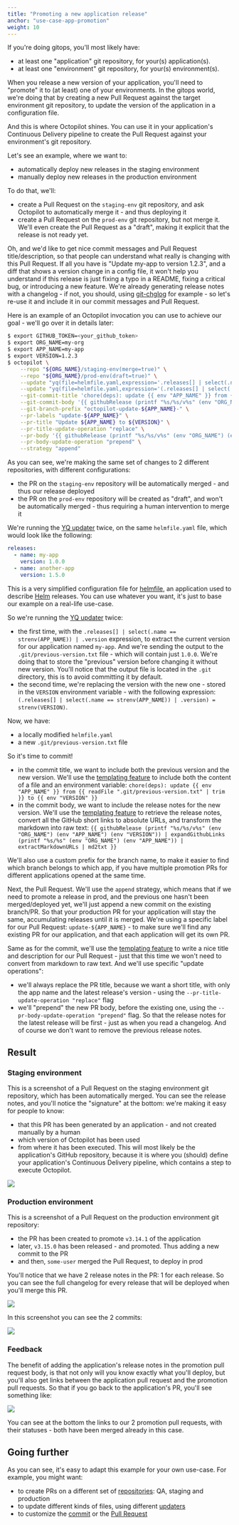 ```yaml
---
title: "Promoting a new application release"
anchor: "use-case-app-promotion"
weight: 10
---
```


If you're doing gitops, you'll most likely have:
- at least one "application" git repository, for your(s) application(s).
- at least one "environment" git repository, for your(s) environment(s).

When you release a new version of your application, you'll need to "promote" it to (at least) one of your environments. In the gitops world, we're doing that by creating a new Pull Request against the target environment git repository, to update the version of the application in a configuration file.

And this is where Octopilot shines. You can use it in your application's Continuous Delivery pipeline to create the Pull Request against your environment's git repository.

Let's see an example, where we want to:
- automatically deploy new releases in the staging environment
- manually deploy new releases in the production environment

To do that, we'll:
- create a Pull Request on the `staging-env` git repository, and ask Octopilot to automatically merge it - and thus deploying it
- create a Pull Request on the `prod-env` git repository, but not merge it. We'll even create the Pull Request as a "draft", making it explicit that the release is not ready yet.

Oh, and we'd like to get nice commit messages and Pull Request title/description, so that people can understand what really is changing with this Pull Request. If all you have is "Update my-app to version 1.2.3", and a diff that shows a version change in a config file, it won't help you understand if this release is just fixing a typo in a README, fixing a critical bug, or introducing a new feature. We're already generating release notes with a changelog - if not, you should, using [git-chglog](https://github.com/git-chglog/git-chglog) for example - so let's re-use it and include it in our commit messages and Pull Request.

Here is an example of an Octopilot invocation you can use to achieve our goal - we'll go over it in details later:

```bash
$ export GITHUB_TOKEN=<your_github_token>
$ export ORG_NAME=my-org
$ export APP_NAME=my-app
$ export VERSION=1.2.3
$ octopilot \
    --repo "${ORG_NAME}/staging-env(merge=true)" \
    --repo "${ORG_NAME}/prod-env(draft=true)" \
    --update "yq(file=helmfile.yaml,expression='.releases[] | select(.name == strenv(APP_NAME)) | .version',output=.git/previous-version.txt)" \
    --update "yq(file=helmfile.yaml,expression='(.releases[] | select(.name == strenv(APP_NAME)) | .version) = strenv(VERSION)')" \
    --git-commit-title 'chore(deps): update {{ env "APP_NAME" }} from {{ readFile ".git/previous-version.txt" | trim }} to {{ env "VERSION" }}' \
    --git-commit-body '{{ githubRelease (printf "%s/%s/v%s" (env "ORG_NAME") (env "APP_NAME") (env "VERSION")) | expandGithubLinks (printf "%s/%s" (env "ORG_NAME") (env "APP_NAME")) | extractMarkdownURLs | md2txt }}' \
    --git-branch-prefix "octopilot-update-${APP_NAME}-" \
    --pr-labels "update-${APP_NAME}" \
    --pr-title "Update ${APP_NAME} to ${VERSION}" \
    --pr-title-update-operation "replace" \
    --pr-body '{{ githubRelease (printf "%s/%s/v%s" (env "ORG_NAME") (env "APP_NAME") (env "VERSION")) | expandGithubLinks (printf "%s/%s" (env "ORG_NAME") (env "APP_NAME")) }}' \
    --pr-body-update-operation "prepend" \
    --strategy "append"
```

As you can see, we're making the same set of changes to 2 different repositories, with different configurations:
- the PR on the `staging-env` repository will be automatically merged - and thus our release deployed
- the PR on the `prod-env` repository will be created as "draft", and won't be automatically merged - thus requiring a human intervention to merge it

We're running the [YQ updater](#yq) twice, on the same `helmfile.yaml` file, which would look like the following:

```yaml
releases:
  - name: my-app
    version: 1.0.0
  - name: another-app
    version: 1.5.0
```

This is a very simplified configuration file for [helmfile](https://github.com/roboll/helmfile), an application used to describe [Helm](http://helm.sh/) releases. You can use whatever you want, it's just to base our example on a real-life use-case.

So we're running the [YQ updater](#yq) twice:
- the first time, with the `.releases[] | select(.name == strenv(APP_NAME)) | .version` expression, to extract the current version for our application named `my-app`. And we're sending the output to the `.git/previous-version.txt` file - which will contain just `1.0.0`. We're doing that to store the "previous" version before changing it without new version. You'll notice that the output file is located in the `.git` directory, this is to avoid committing it by default.
- the second time, we're replacing the version with the new one - stored in the `VERSION` environment variable - with the following expression: `(.releases[] | select(.name == strenv(APP_NAME)) | .version) = strenv(VERSION)`.

Now, we have:
- a locally modified `helmfile.yaml`
- a new `.git/previous-version.txt` file

So it's time to commit!
- in the commit title, we want to include both the previous version and the new version. We'll use the [templating feature](#templating) to include both the content of a file and an environment variable: `chore(deps): update {{ env "APP_NAME" }} from {{ readFile ".git/previous-version.txt" | trim }} to {{ env "VERSION" }}`
- in the commit body, we want to include the release notes for the new version. We'll use the [templating feature](#templating) to retrieve the release notes, convert all the GitHub short links to absolute URLs, and transform the markdown into raw text: `{{ githubRelease (printf "%s/%s/v%s" (env "ORG_NAME") (env "APP_NAME") (env "VERSION")) | expandGithubLinks (printf "%s/%s" (env "ORG_NAME") (env "APP_NAME")) | extractMarkdownURLs | md2txt }}`

We'll also use a custom prefix for the branch name, to make it easier to find which branch belongs to which app, if you have multiple promotion PRs for different applications opened at the same time.

Next, the Pull Request. We'll use the `append` strategy, which means that if we need to promote a release in prod, and the previous one hasn't been merged/deployed yet, we'll just append a new commit on the existing branch/PR. So that your production PR for your application will stay the same, accumulating releases until it is merged. We're using a specific label for our Pull Request: `update-${APP_NAME}` - to make sure we'll find any existing PR for our application, and that each application will get its own PR.

Same as for the commit, we'll use the [templating feature](#templating) to write a nice title and description for our Pull Request - just that this time we won't need to convert from markdown to raw text. And we'll use specific "update operations":
- we'll always replace the PR title, because we want a short title, with only the app name and the latest release's version - using the `--pr-title-update-operation "replace"` flag
- we'll "prepend" the new PR body, before the existing one, using the `--pr-body-update-operation "prepend"` flag. So that the release notes for the latest release will be first - just as when you read a changelog. And of course we don't want to remove the previous release notes.

## Result

### Staging environment

This is a screenshot of a Pull Request on the staging environment git repository, which has been automatically merged. You can see the release notes, and you'll notice the "signature" at the bottom: we're making it easy for people to know:
- that this PR has been generated by an application - and not created manually by a human
- which version of Octopilot has been used
- from where it has been executed. This will most likely be the application's GitHub repository, because it is where you (should) define your application's Continuous Delivery pipeline, which contains a step to execute Octopilot.

![](screenshot-app-promotion-pr-single-commit.png)

### Production environment

This is a screenshot of a Pull Request on the production environment git repository:
- the PR has been created to promote `v3.14.1` of the application
- later, `v3.15.0` has been released - and promoted. Thus adding a new commit to the PR
- and then, `some-user` merged the Pull Request, to deploy in prod

You'll notice that we have 2 release notes in the PR: 1 for each release. So you can see the full changelog for every release that will be deployed when you'll merge this PR.

![](screenshot-app-promotion-pr-multi-commits.png)

In this screenshot you can see the 2 commits:

![](screenshot-app-promotion-pr-multi-commits-commits.png)

### Feedback

The benefit of adding the application's release notes in the promotion pull request body, is that not only will you know exactly what you'll deploy, but you'll also get links between the application pull request and the promotion pull requests. So that if you go back to the application's PR, you'll see something like:

![](screenshot-app-promotion-pr-feedback.png)

You can see at the bottom the links to our 2 promotion pull requests, with their statuses - both have been merged already in this case.

## Going further

As you can see, it's easy to adapt this example for your own use-case. For example, you might want:
- to create PRs on a different set of [repositories](#repos): QA, staging and production
- to update different kinds of files, using different [updaters](#updaters)
- to customize the [commit](#commit) or the [Pull Request](#pull-request)
